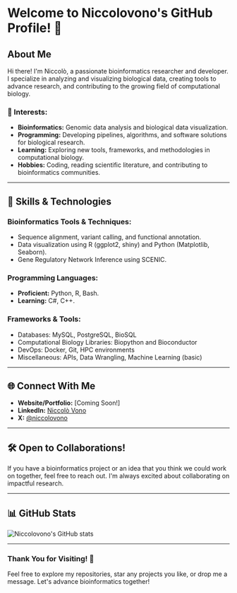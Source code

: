 # Welcome to Niccolovono's GitHub Profile! 👋

## About Me
Hi there! I'm Niccolò, a passionate bioinformatics researcher and developer. I specialize in analyzing and visualizing biological data, creating tools to advance research, and contributing to the growing field of computational biology.

### 🌟 Interests:
- **Bioinformatics:** Genomic data analysis and biological data visualization.
- **Programming:** Developing pipelines, algorithms, and software solutions for biological research.
- **Learning:** Exploring new tools, frameworks, and methodologies in computational biology.
- **Hobbies:** Coding, reading scientific literature, and contributing to bioinformatics communities.

---

## 🔧 Skills & Technologies
### Bioinformatics Tools & Techniques:
- Sequence alignment, variant calling, and functional annotation.
- Data visualization using R (ggplot2, shiny) and Python (Matplotlib, Seaborn).
- Gene Regulatory Network Inference using SCENIC.

### Programming Languages:
- **Proficient:** Python, R, Bash.
- **Learning:** C#, C++.

### Frameworks & Tools:
- Databases: MySQL, PostgreSQL, BioSQL
- Computational Biology Libraries: Biopython and Bioconductor
- DevOps: Docker, Git, HPC environments
- Miscellaneous: APIs, Data Wrangling, Machine Learning (basic)

---

## 🌐 Connect With Me
- **Website/Portfolio:** [Coming Soon!]
- **LinkedIn:** [Niccolò Vono](https://www.linkedin.com/in/niccolovono/)
- **X:** [@niccolovono](https://www.x.com/niccolovono)

---

## 🛠️ Open to Collaborations!
If you have a bioinformatics project or an idea that you think we could work on together, feel free to reach out. I'm always excited about collaborating on impactful research.

---

## 📊 GitHub Stats
![Niccolovono's GitHub stats](https://github-readme-stats.vercel.app/api?username=niccolovono&show_icons=true&theme=dark)

---

### Thank You for Visiting! 🙏
Feel free to explore my repositories, star any projects you like, or drop me a message. Let's advance bioinformatics together!
